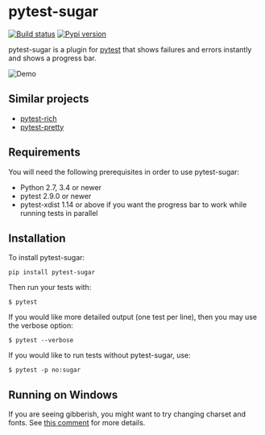 # pytest-sugar

[![Build status](https://travis-ci.org/Teemu/pytest-sugar.svg?branch=master)](https://travis-ci.org/Teemu/pytest-sugar)
[![Pypi version](https://img.shields.io/pypi/v/pytest-sugar.svg)](https://pypi.org/project/pytest-sugar/)

pytest-sugar is a plugin for [pytest](http://pytest.org) that shows
failures and errors instantly and shows a progress bar.

![Demo](https://i.imgur.com/jER0Jxj.gif)

## Similar projects

- [pytest-rich](https://github.com/nicoddemus/pytest-rich)
- [pytest-pretty](https://github.com/samuelcolvin/pytest-pretty)

## Requirements

You will need the following prerequisites in order to use pytest-sugar:

- Python 2.7, 3.4 or newer
- pytest 2.9.0 or newer
- pytest-xdist 1.14 or above if you want the progress bar to work while running
  tests in parallel

## Installation

To install pytest-sugar:

    pip install pytest-sugar

Then run your tests with:

    $ pytest

If you would like more detailed output (one test per line), then you may use the verbose option:

    $ pytest --verbose

If you would like to run tests without pytest-sugar, use:

    $ pytest -p no:sugar

## Running on Windows

If you are seeing gibberish, you might want to try changing charset and fonts. See [this comment]( https://github.com/Teemu/pytest-sugar/pull/49#issuecomment-146567670) for more details.

